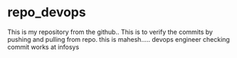 # repo_devops

This is my repository from the github..
This is to verify the commits by pushing and pulling from repo.
this is mahesh.....
devops engineer
checking commit
works at infosys
